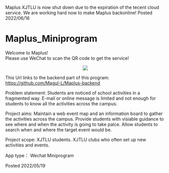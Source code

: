 Maplus XJTLU is now shut down due to the expiration of the tecent cloud service. We are working hard now to make Maplus backonline!
Posted 2022/06/16


# Maplus_Miniprogram
Welcome to Maplus!  
Please use WeChat to scan the QR code to get the service!  


<p align ="center">
  
  <img src ="https://user-images.githubusercontent.com/65098184/169202822-823892b8-7400-4a99-aa4d-2eb124079572.jpg">

</p>


This Url links to the backend part of this program:  https://github.com/Magul-L/Maplus-backend  

Problem statement: 
Students are noticed of school activities in a fragmented way. E-mail or online message is limited and not enough for students to know all the activities across the campus.

Project aims:
Maintain a web event map and an information board to gather the activities across the campus.
Provide students with visiable guidance to see where and when the activity is going to take palce.
Allow students to search when and where the target event would be.

Project scope:
XJTLU students.
XJTLU clubs who often set up new activities and events.

App type： Wechat Miniprogram

Posted 2022/05/19
